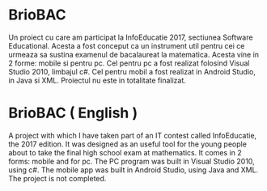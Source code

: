 # BrioBAC

Un proiect cu care am participat la InfoEducatie 2017, sectiunea Software Educational. Acesta a fost conceput ca un instrument util pentru
cei ce urmeaza sa sustina examenul de bacalaureat la matematica. Acesta vine in 2 forme: mobile si pentru pc. Cel pentru pc a fost realizat
folosind Visual Studio 2010, limbajul c#. Cel pentru mobil a fost realizat in Android Studio, in Java si XML. Proiectul nu este in totalitate
finalizat.

# BrioBAC ( English )

A project with which I have taken part of an IT contest called InfoEducatie, the 2017 edition. It was designed as an useful tool for the 
young people about to take the final high school exam at mathematics. It comes in 2 forms: mobile and for pc. The PC program was built in
Visual Studio 2010, using c#. The mobile app was built in Android Studio, using Java and XML. The project is not completed.
